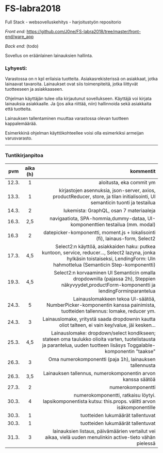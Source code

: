 # FS-labra2018

Full Stack - websovelluskehitys - harjoitustyön repositorio

*Front end:*
https://github.com/J0ne/FS-labra2018/tree/master/front-end/ware_app

*Back end:* (todo)


Sovellus on eräänlainen lainauksien hallinta. 

### Lyhyesti:
Varastossa on n kpl erilaisia tuotteita. 
Asiakasrekisterissä on asiakkaat, jotka lainaavat tavaroita.
Lainaukset ovat siis toimenpiteitä, jotka liittyvät tuotteeseen ja asiakkaaseen.

Ohjelman käyttäjän tulee olla kirjautunut sovellukseen.
Käyttäjä voi kirjata lainauksia asiakkaalle. Ja (jos aika riittää, niin) hallinnoida sekä asiakkaita että tuotteita.

Lainauksen tallentaminen muuttaa varastossa olevan tuotteen kappalemäärää.

Esimerkkinä ohjelman käyttökohteellee voisi olla esimerkiksi armeijan varusvarasto.

---

### Tuntikirjanpitoa

| pvm	| aika (h)|kommentit  |
| ------|:-------:| ---------:|
|	12.3.|  1	| aloitusta, eka commit ym												|
|	13.3.|	1	| kirjastojen asennuksia, json-server, axios, productReducer, store, ja tilan initialisointi, UI semanticin tuonti ja testailua|
|	14.3.|	2	| lukemista: GraphQL, osan 7 materiaaleja	|
|	16.3.| 	2,5 | navigaatiota, SPA-hommia,dummy-dataa, UI-komponenttien testailua (mm. modal)
|   16.3 |  2   | datepicker-komponentti, moment.js + lokalisointi (fi), lainaus-form, Select2|
|   17.3.|  4,5   | Select2:n käyttöä, asiakkaiden haku: putkea kuntoon, service, reducer..., Select2 lazyna, jonka hylkäsin toistaiseksi, LendingForm: UIn hahmottelua (Semanticin Step-komponentti)|
|	19.3.|	4,5	| Select2:n korvaaminen UI Semanticin omalla dropdownilla (pajassa 2h), Steppien näkyvyydet,productForm-komponentti ja lendingForminparantelua |
|	24.3.| 5	| Lainauslomakkeen tekoa UI-säätöä, NumberPicker-komponentin kanssa painimista, tuotteiden tallennus: lomake, reducer ym.|
|	24.3.| 3	| Lainauslomake, yritystä saada dropdownin kautta oliot talteen, ei vain key/value, jäi kesken...|
|	25.3.| 4,5	| Lainauslomake: dropdown/select kondikseen; stateen oma taulukko olioita varten, tuotelistausta ja parantelua, uuden tuotteen lisäsys Toggalable-komponentin "taakse"|
|	26.3.| 3	| Oma numerokomponentti (paja 1h), lainauksen tallennusta |
|	26.3.| 3,5	| Lainauksen tallennus, numerokomponentin arvon kanssa säätöä|
|	27.3.| 2	| numerokomponentti|
|	30.3.| 4	| numerokomponentti, ratkaisu löytyi. lapsikomponentista kutsu: this.props.<handle> välitti arvon isäkomponentille |
|	30.3.| 1	| tuotteiden lukumäärät tallentuvat | 	
|	30.3.| 1	| tuotteiden lukumäärät tallentuvat | 																				|
|	31.3.| 3	| lainauksien listaus, päivämäärien vertailut vei aikaa, vielä uuden menulinkin active-tieto vähän pielessä | 	







